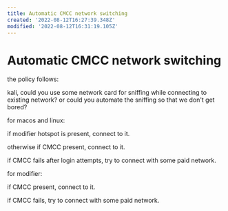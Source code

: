```yaml
---
title: Automatic CMCC network switching
created: '2022-08-12T16:27:39.348Z'
modified: '2022-08-12T16:31:19.105Z'
---
```


# Automatic CMCC network switching

the policy follows:

kali, could you use some network card for sniffing while connecting to existing network? or could you automate the sniffing so that we don't get bored?

for macos and linux:

if modifier hotspot is present, connect to it.

otherwise if CMCC present, connect to it.

if CMCC fails after login attempts, try to connect with some paid network.

for modifier:

if CMCC present, connect to it.

if CMCC fails, try to connect with some paid network.


